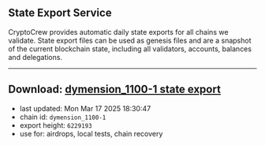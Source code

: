 ## State Export Service
CryptoCrew provides automatic daily state exports for all chains we validate. State export files can be used as genesis files and are a snapshot of the current blockchain state, including all validators, accounts, balances and delegations.

---
**Download: [dymension_1100-1 state export](https://dl-eu2.ccvalidators.com/SERVICE/dymension/dymension_1100-1_export_6229193.json)**
---

- last updated: Mon Mar 17 2025 18:30:47
- chain id: `dymension_1100-1`
- export height: `6229193`
- use for: airdrops, local tests, chain recovery
